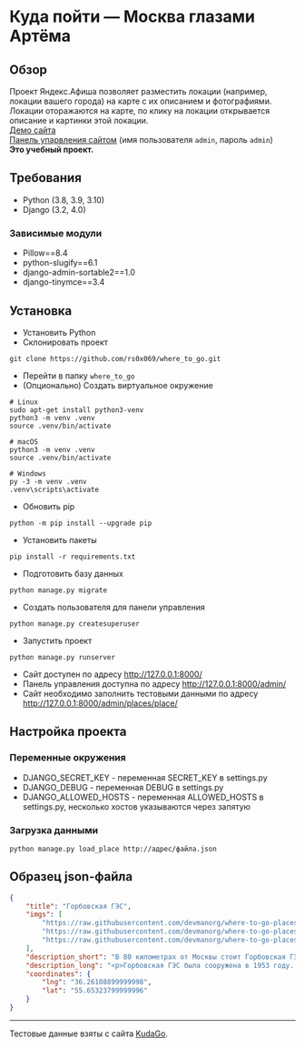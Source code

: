 # Куда пойти — Москва глазами Артёма
## Обзор
Проект Яндекс.Афиша позволяет разместить локации (например, локации вашего города) на карте с их описанием и фотографиями. Локации оторажаются на карте, по клику на локации открывается описание и картинки этой локации.</br>
[Демо сайта](https://rs0x069.pythonanywhere.com/) </br>
[Панель упарвления сайтом](https://rs0x069.pythonanywhere.com/admin/) (имя пользователя `admin`, пароль `admin`) </br>
<b>Это учебный проект.</b>

## Требования
* Python (3.8, 3.9, 3.10)
* Django (3.2, 4.0)

### Зависимые модули
* Pillow==8.4
* python-slugify==6.1
* django-admin-sortable2==1.0
* django-tinymce==3.4

## Установка
* Установить Python</br>
* Склонировать проект
```commandline
git clone https://github.com/rs0x069/where_to_go.git
```
* Перейти в папку `where_to_go`
* (Опционально) Создать виртуальное окружение</br>
```commandline
# Linux
sudo apt-get install python3-venv
python3 -m venv .venv
source .venv/bin/activate

# macOS
python3 -m venv .venv
source .venv/bin/activate

# Windows
py -3 -m venv .venv
.venv\scripts\activate
```
* Обновить pip
```commandline
python -m pip install --upgrade pip
```
* Установить пакеты
```commandline
pip install -r requirements.txt
```
* Подготовить базу данных
```commandline
python manage.py migrate
```
* Создать пользователя для панели управления
```commandline
python manage.py createsuperuser
```
* Запустить проект
```commandline
python manage.py runserver
```
* Сайт доступен по адресу <http://127.0.0.1:8000/>
* Панель управления доступна по адресу <http://127.0.0.1:8000/admin/>
* Сайт необходимо заполнить тестовыми данными по адресу <http://127.0.0.1:8000/admin/places/place/>

## Настройка проекта
### Переменные окружения
* DJANGO_SECRET_KEY - переменная SECRET_KEY в settings.py
* DJANGO_DEBUG - переменная DEBUG в settings.py
* DJANGO_ALLOWED_HOSTS - переменная ALLOWED_HOSTS в settings.py, несколько хостов указываются через запятую
### Загрузка данными
```commandline
python manage.py load_place http://адрес/файла.json
```

## Образец json-файла
```json
{
    "title": "Горбовская ГЭС",
    "imgs": [
        "https://raw.githubusercontent.com/devmanorg/where-to-go-places/master/media/151dc8d2833276130c3dff6dd1e43aac.jpg",
        "https://raw.githubusercontent.com/devmanorg/where-to-go-places/master/media/1ba047f0e1e885f4aff5ee18d54e87bc.jpg",
        "https://raw.githubusercontent.com/devmanorg/where-to-go-places/master/media/4af219237df1691ffe0d4ba41a2f5b41.jpg"
    ],
    "description_short": "В 80 километрах от Москвы стоит Горбовская ГЭС — заброшенная ...",
    "description_long": "<p>Горбовская ГЭС была сооружена в 1953 году. Она была достаточно мощной, на её борту установили два 250-киловатных генератора, а также ...</p>",
    "coordinates": {
        "lng": "36.26108899999998",
        "lat": "55.65323799999996"
    }
}
```

***
Тестовые данные взяты с сайта [KudaGo](https://kudago.com).